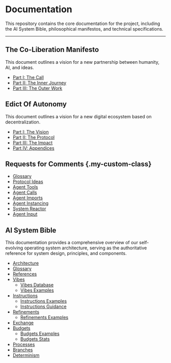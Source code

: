 # Documentation

This repository contains the core documentation for the project, including the AI System Bible, philosophical manifestos, and technical specifications.

---

## The Co-Liberation Manifesto

This document outlines a vision for a new partnership between humanity, AI, and ideas.

- [Part I: The Call](./manifesto/01_call.md)
- [Part II: The Inner Journey](./manifesto/02_inner_journey.md)
- [Part III: The Outer Work](./manifesto/03_outer_work.md)

## Edict Of Autonomy

This document outlines a vision for a new digital ecosystem based on decentralization.

- [Part I: The Vision](./edict/01_vision.md)
- [Part II: The Protocol](./edict/02_protocol.md)
- [Part III: The Impact](./edict/03_impact.md)
- [Part IV: Appendices](./edict/04_appendices.md)

## Requests for Comments {.my-custom-class}

- [Glossary](./rfc/00_glossary.md)
- [Protocol Ideas](./rfc/01_protocol_ideas.md)
- [Agent Tools](./rfc/02_agent_tools.md)
- [Agent Calls](./rfc/03_agent_calls.md)
- [Agent Imports](./rfc/04_agent_imports.md)
- [Agent Instancing](./rfc/05_agent_instancing.md)
- [System Reactor](./rfc/06_system_reactor.md)
- [Agent Input](./rfc/07_agent_input.md)

## AI System Bible

This documentation provides a comprehensive overview of our self-evolving operating system architecture, serving as the authoritative reference for system design, principles, and components.

- [Architecture](./blueprint/00_architecture.md)
- [Glossary](./blueprint/00_glossary.md)
- [References](./blueprint/00_references.md)
- [Vibes](./blueprint/01_vibes.md)
  - [Vibes Database](./blueprint/01_vibes_database.md)
  - [Vibes Examples](./blueprint/01_vibes_examples.md)
- [Instructions](./blueprint/02_instructions.md)
  - [Instructions Examples](./blueprint/02_instructions_examples.md)
  - [Instructions Guidance](./blueprint/02_instructions_guidance.md)
- [Refinements](./blueprint/04_refinements.md)
  - [Refinements Examples](./blueprint/04_refinements_examples.md)
- [Exchange](./blueprint/05_exchange.md)
- [Budgets](./blueprint/06_budgets.md)
  - [Budgets Examples](./blueprint/06_budgets_examples.md)
  - [Budgets Stats](./blueprint/06_budgets_stats.md)
- [Processes](./blueprint/07_processes.md)
- [Branches](./blueprint/08_branches.md)
- [Determinism](./blueprint/12_determinism.md)
